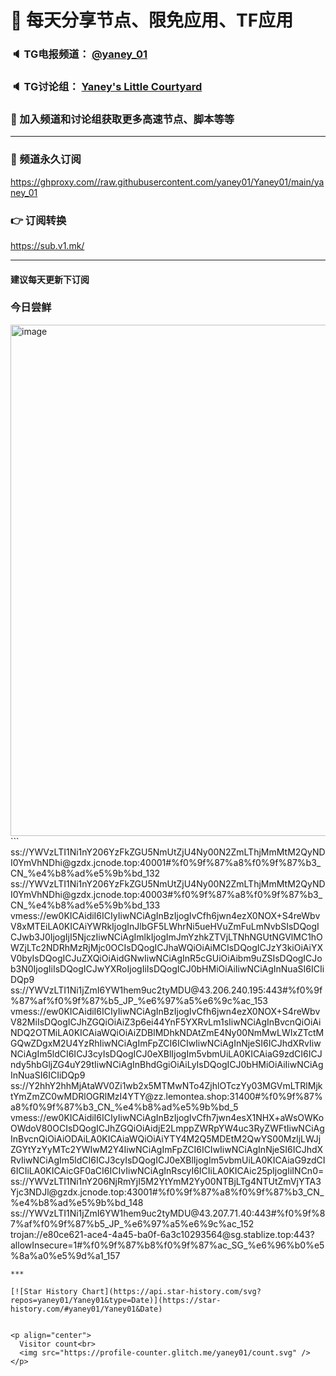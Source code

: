# 🚀 每天分享节点、限免应用、TF应用
### 🔈 TG电报频道： [@yaney_01](https://t.me/yaney_01) 
### 🔈 TG讨论组： [Yaney's Little Courtyard](https://t.me/+caB8IkK7JvMzM2I1)
### 🔔 加入频道和讨论组获取更多高速节点、脚本等等  
***
### 🔗  频道永久订阅
   https://ghproxy.com//raw.githubusercontent.com/yaney01/Yaney01/main/yaney_01
### 👉  订阅转换
   https://sub.v1.mk/
***
#### 建议每天更新下订阅
### 今日尝鲜

<img width="818" alt="image" src="https://user-images.githubusercontent.com/53202722/233546082-8b649dd9-6d36-4846-9a2a-e841d8bbf9c3.png">
```
ss://YWVzLTI1Ni1nY206YzFkZGU5NmUtZjU4Ny00N2ZmLThjMmMtM2QyNDI0YmVhNDhi@gzdx.jcnode.top:40001#%f0%9f%87%a8%f0%9f%87%b3_CN_%e4%b8%ad%e5%9b%bd_132
ss://YWVzLTI1Ni1nY206YzFkZGU5NmUtZjU4Ny00N2ZmLThjMmMtM2QyNDI0YmVhNDhi@gzdx.jcnode.top:40003#%f0%9f%87%a8%f0%9f%87%b3_CN_%e4%b8%ad%e5%9b%bd_133
vmess://ew0KICAidiI6ICIyIiwNCiAgInBzIjogIvCfh6jwn4ezX0NOX+S4reWbvV8xMTEiLA0KICAiYWRkIjogInJlbGF5LWhrNi5ueHVuZmFuLmNvbSIsDQogICJwb3J0IjogIjI5NjczIiwNCiAgImlkIjogImJmYzhkZTVjLTNhNGUtNGVlMC1hOWZjLTc2NDRhMzRjMjc0OCIsDQogICJhaWQiOiAiMCIsDQogICJzY3kiOiAiYXV0byIsDQogICJuZXQiOiAidGNwIiwNCiAgInR5cGUiOiAibm9uZSIsDQogICJob3N0IjogIiIsDQogICJwYXRoIjogIiIsDQogICJ0bHMiOiAiIiwNCiAgInNuaSI6ICIiDQp9
ss://YWVzLTI1Ni1jZmI6YW1hem9uc2tyMDU@43.206.240.195:443#%f0%9f%87%af%f0%9f%87%b5_JP_%e6%97%a5%e6%9c%ac_153
vmess://ew0KICAidiI6ICIyIiwNCiAgInBzIjogIvCfh6jwn4ezX0NOX+S4reWbvV82MiIsDQogICJhZGQiOiAiZ3p6ei44YnF5YXRvLm1sIiwNCiAgInBvcnQiOiAiNDQ2OTMiLA0KICAiaWQiOiAiZDBlMDhkNDAtZmE4Ny00NmMwLWIxZTctMGQwZDgxM2U4YzRhIiwNCiAgImFpZCI6ICIwIiwNCiAgInNjeSI6ICJhdXRvIiwNCiAgIm5ldCI6ICJ3cyIsDQogICJ0eXBlIjogIm5vbmUiLA0KICAiaG9zdCI6ICJndy5hbGljZG4uY29tIiwNCiAgInBhdGgiOiAiLyIsDQogICJ0bHMiOiAiIiwNCiAgInNuaSI6ICIiDQp9
ss://Y2hhY2hhMjAtaWV0Zi1wb2x5MTMwNTo4ZjhlOTczYy03MGVmLTRlMjktYmZmZC0wMDRlOGRlMzI4YTY@zz.lemontea.shop:31400#%f0%9f%87%a8%f0%9f%87%b3_CN_%e4%b8%ad%e5%9b%bd_5
vmess://ew0KICAidiI6ICIyIiwNCiAgInBzIjogIvCfh7jwn4esX1NHX+aWsOWKoOWdoV80OCIsDQogICJhZGQiOiAidjE2LmppZWRpYW4uc3RyZWFtIiwNCiAgInBvcnQiOiAiODAiLA0KICAiaWQiOiAiYTY4M2Q5MDEtM2QwYS00MzljLWJjZGYtYzYyMTc2YWIwM2Y4IiwNCiAgImFpZCI6ICIwIiwNCiAgInNjeSI6ICJhdXRvIiwNCiAgIm5ldCI6ICJ3cyIsDQogICJ0eXBlIjogIm5vbmUiLA0KICAiaG9zdCI6ICIiLA0KICAicGF0aCI6ICIvIiwNCiAgInRscyI6ICIiLA0KICAic25pIjogIiINCn0=
ss://YWVzLTI1Ni1nY206NjRmYjI5M2YtYmM2Yy00NTBjLTg4NTUtZmVjYTA3Yjc3NDJl@gzdx.jcnode.top:43001#%f0%9f%87%a8%f0%9f%87%b3_CN_%e4%b8%ad%e5%9b%bd_148
ss://YWVzLTI1Ni1jZmI6YW1hem9uc2tyMDU@43.207.71.40:443#%f0%9f%87%af%f0%9f%87%b5_JP_%e6%97%a5%e6%9c%ac_152
trojan://e80ce621-ace4-4a45-ba0f-6a3c10293564@sg.stablize.top:443?allowInsecure=1#%f0%9f%87%b8%f0%9f%87%ac_SG_%e6%96%b0%e5%8a%a0%e5%9d%a1_157

```
***

[![Star History Chart](https://api.star-history.com/svg?repos=yaney01/Yaney01&type=Date)](https://star-history.com/#yaney01/Yaney01&Date)


<p align="center"> 
  Visitor count<br>
  <img src="https://profile-counter.glitch.me/yaney01/count.svg" />
</p>

